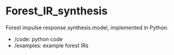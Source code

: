 # Forest_IR_synthesis
Forest impulse response synthesis model, implemented in Python.
- /code: python code
- /examples: example forest IRs
